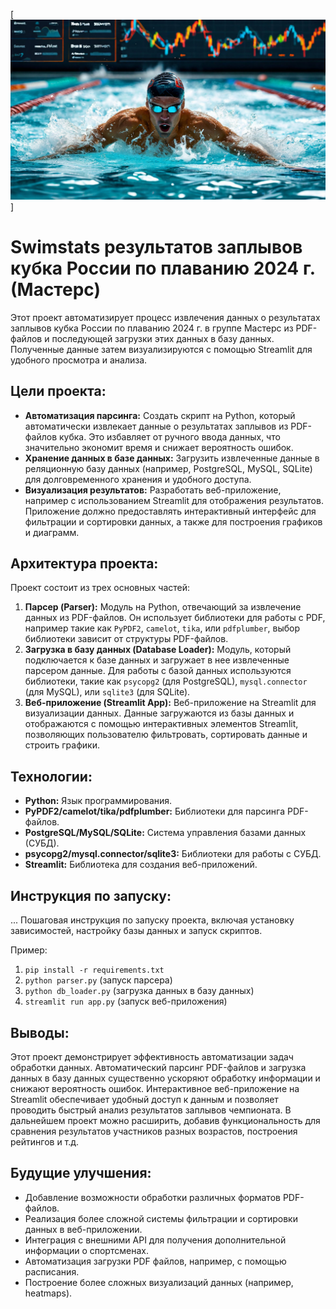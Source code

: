 [![Swimstats](SwimCup.jpg)]
# Swimstats результатов заплывов кубка России по плаванию 2024 г. (Мастерс)

Этот проект автоматизирует процесс извлечения данных о результатах заплывов кубка России по плаванию 2024 г. в группе Мастерс из PDF-файлов и последующей загрузки этих данных в базу данных.  Полученные данные затем визуализируются с помощью Streamlit для удобного просмотра и анализа.

## Цели проекта:

* **Автоматизация парсинга:**  Создать скрипт на Python, который автоматически извлекает данные о результатах заплывов из PDF-файлов кубка.  Это избавляет от ручного ввода данных, что значительно экономит время и снижает вероятность ошибок.
* **Хранение данных в базе данных:**  Загрузить извлеченные данные в реляционную базу данных (например, PostgreSQL, MySQL, SQLite) для долговременного хранения и удобного доступа.
* **Визуализация результатов:**  Разработать веб-приложение, например с использованием Streamlit для отображения результатов.  Приложение должно предоставлять интерактивный интерфейс для фильтрации и сортировки данных, а также для построения графиков и диаграмм.

## Архитектура проекта:

Проект состоит из трех основных частей:

1. **Парсер (Parser):**  Модуль на Python, отвечающий за извлечение данных из PDF-файлов.  Он использует библиотеки для работы с PDF, например такие как `PyPDF2`, `camelot`, `tika`, или `pdfplumber`,  выбор библиотеки зависит от структуры PDF-файлов.
2. **Загрузка в базу данных (Database Loader):**  Модуль, который подключается к базе данных и загружает в нее извлеченные парсером данные.  Для работы с базой данных используются библиотеки, такие как `psycopg2` (для PostgreSQL), `mysql.connector` (для MySQL), или `sqlite3` (для SQLite).
3. **Веб-приложение (Streamlit App):**  Веб-приложение на Streamlit для визуализации данных.  Данные загружаются из базы данных и отображаются с помощью интерактивных элементов Streamlit, позволяющих пользователю фильтровать, сортировать данные и строить графики.

## Технологии:

* **Python:** Язык программирования.
* **PyPDF2/camelot/tika/pdfplumber:** Библиотеки для парсинга PDF-файлов.
* **PostgreSQL/MySQL/SQLite:** Система управления базами данных (СУБД).
* **psycopg2/mysql.connector/sqlite3:** Библиотеки для работы с СУБД.
* **Streamlit:** Библиотека для создания веб-приложений.

## Инструкция по запуску:

... Пошаговая инструкция по запуску проекта, включая установку зависимостей, настройку базы данных и запуск скриптов.

Пример:

1.  `pip install -r requirements.txt`
2.  `python parser.py`  (запуск парсера)
3.  `python db_loader.py` (загрузка данных в базу данных)
4.  `streamlit run app.py` (запуск веб-приложения)

## Выводы:

Этот проект демонстрирует эффективность автоматизации задач обработки данных.  Автоматический парсинг PDF-файлов и загрузка данных в базу данных существенно ускоряют обработку информации и снижают вероятность ошибок.  Интерактивное веб-приложение на Streamlit обеспечивает удобный доступ к данным и позволяет проводить быстрый анализ результатов заплывов чемпионата.  В дальнейшем проект можно расширить, добавив функциональность для сравнения результатов участников разных возрастов, построения рейтингов и т.д.


## Будущие улучшения:

* Добавление возможности обработки различных форматов PDF-файлов.
* Реализация более сложной системы фильтрации и сортировки данных в веб-приложении.
* Интеграция с внешними API для получения дополнительной информации о спортсменах.
* Автоматизация загрузки PDF файлов, например, с помощью расписания.
* Построение более сложных визуализаций данных (например, heatmaps).
